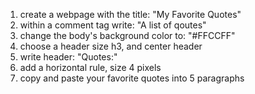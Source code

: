 <ol>
  <li>create a webpage with the title: "My Favorite Quotes"</li>
  <li>within a comment tag write: "A list of qoutes"</li>
  <li>change the body's background color to: "#FFCCFF"</li>
  <li>choose a header size h3, and center header</li>
  <li>write header: "Quotes:"</li>
  <li>add a horizontal rule, size 4 pixels</li>
  <li>copy and paste your favorite quotes into 5 paragraphs</li>
</ol>